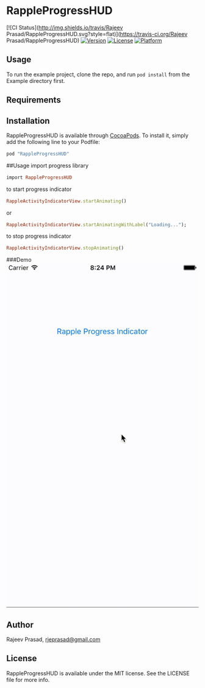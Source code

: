 # RappleProgressHUD

[![CI Status](http://img.shields.io/travis/Rajeev Prasad/RappleProgressHUD.svg?style=flat)](https://travis-ci.org/Rajeev Prasad/RappleProgressHUD)
[![Version](https://img.shields.io/cocoapods/v/RappleProgressHUD.svg?style=flat)](http://cocoapods.org/pods/RappleProgressHUD)
[![License](https://img.shields.io/cocoapods/l/RappleProgressHUD.svg?style=flat)](http://cocoapods.org/pods/RappleProgressHUD)
[![Platform](https://img.shields.io/cocoapods/p/RappleProgressHUD.svg?style=flat)](http://cocoapods.org/pods/RappleProgressHUD)

## Usage

To run the example project, clone the repo, and run `pod install` from the Example directory first.

## Requirements

## Installation

RappleProgressHUD is available through [CocoaPods](http://cocoapods.org). To install
it, simply add the following line to your Podfile:

```ruby
pod "RappleProgressHUD"
```

##Usage
import progress library

```ruby
import RappleProgressHUD
```

to start progress indicator

```ruby
RappleActivityIndicatorView.startAnimating()
```

or

```ruby
RappleActivityIndicatorView.startAnimatingWithLabel("Loading...");
```

to stop progress indicator
```ruby
RappleActivityIndicatorView.stopAnimating()
```

###Demo
![demo](Example/Demo/demo.gif)

## Author

Rajeev Prasad, rjeprasad@gmail.com

## License

RappleProgressHUD is available under the MIT license. See the LICENSE file for more info.
